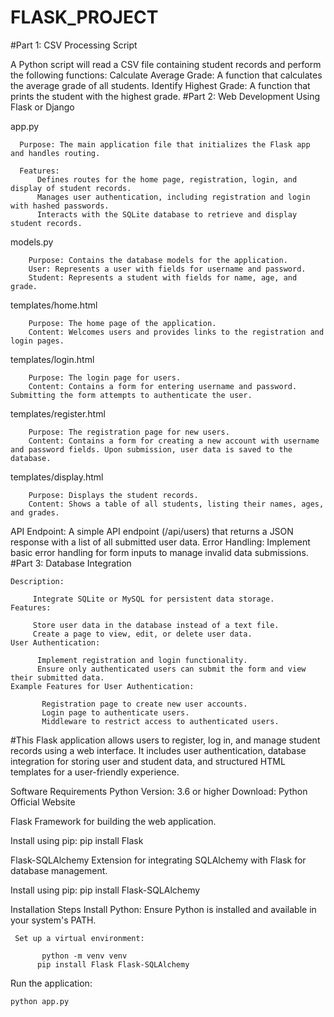 # FLASK_PROJECT
#Part 1: CSV Processing Script
  
  A Python script will read a CSV file containing student records and perform the following functions:
  Calculate Average Grade: A function that calculates the average grade of all students.
  Identify Highest Grade: A function that prints the student with the highest grade.
#Part 2: Web Development Using Flask or Django
   
  app.py

      Purpose: The main application file that initializes the Flask app and handles routing.
      
      Features:
          Defines routes for the home page, registration, login, and display of student records.
          Manages user authentication, including registration and login with hashed passwords.
          Interacts with the SQLite database to retrieve and display student records.
   
   models.py
        
        Purpose: Contains the database models for the application.
        User: Represents a user with fields for username and password.
        Student: Represents a student with fields for name, age, and grade.
  
   templates/home.html
        
        Purpose: The home page of the application.
        Content: Welcomes users and provides links to the registration and login pages.
  
   templates/login.html
        
        Purpose: The login page for users.
        Content: Contains a form for entering username and password. Submitting the form attempts to authenticate the user.
  
   templates/register.html
        
        Purpose: The registration page for new users.
        Content: Contains a form for creating a new account with username and password fields. Upon submission, user data is saved to the database.
   
   templates/display.html
       
        Purpose: Displays the student records.
        Content: Shows a table of all students, listing their names, ages, and grades.
  
  API Endpoint:
         A simple API endpoint (/api/users) that returns a JSON response with a list of all submitted user data.
  Error Handling:
          Implement basic error handling for form inputs to manage invalid data submissions.
#Part 3: Database Integration
    
    Description:
         
         Integrate SQLite or MySQL for persistent data storage.
    Features:
        
         Store user data in the database instead of a text file.
         Create a page to view, edit, or delete user data.
    User Authentication:
          
          Implement registration and login functionality.
          Ensure only authenticated users can submit the form and view their submitted data.
    Example Features for User Authentication:
          
           Registration page to create new user accounts.
           Login page to authenticate users.
           Middleware to restrict access to authenticated users.

#This Flask application allows users to register, log in, and manage student records using a web interface. It includes user authentication, database integration for storing user and student data, and structured HTML templates for a user-friendly experience.

Software Requirements
Python
  Version: 3.6 or higher
  Download: Python Official Website

Flask
  Framework for building the web application.

Install using pip:
  pip install Flask

Flask-SQLAlchemy
   Extension for integrating SQLAlchemy with Flask for database management.

Install using pip:
    pip install Flask-SQLAlchemy

Installation Steps
    Install Python: Ensure Python is installed and available in your system's PATH.


     Set up a virtual environment:
           
           python -m venv venv
          pip install Flask Flask-SQLAlchemy

Run the application:
    
    python app.py


     

    




